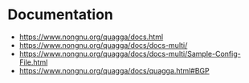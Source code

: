 # Documentation
- https://www.nongnu.org/quagga/docs.html
- https://www.nongnu.org/quagga/docs/docs-multi/
- https://www.nongnu.org/quagga/docs/docs-multi/Sample-Config-File.html
- https://www.nongnu.org/quagga/docs/quagga.html#BGP
